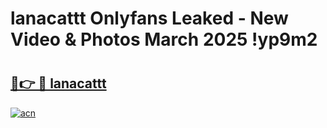 # lanacattt Onlyfans Leaked - New Video & Photos March 2025 !yp9m2

# <h2><a href="https://lile3t.iuczelnia.edu.pl?title=lanacattt&ref=yp9m2">🔗👉 🔴 lanacattt</a></h2>

[![acn](https://github.com/user-attachments/assets/0f9c940e-d8b0-45ae-aac7-cd30a18b3e1c)](https://lile3t.iuczelnia.edu.pl?title=lanacattt&ref=yp9m2)

